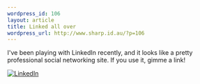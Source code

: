 ```yaml
--- 
wordpress_id: 106
layout: article
title: Linked all over
wordpress_url: http://www.sharp.id.au/?p=106
---
```

I've been playing with LinkedIn recently, and it looks like a pretty professional social networking site. If you use it, gimme a link!

<a href="http://www.linkedin.com/in/robsharp"><img src="http://www.linkedin.com/img/webpromo/btn_viewmy_160x33.gif" alt="LinkedIn" /></a>
